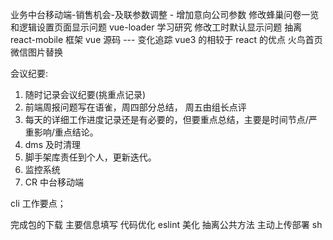业务中台移动端-销售机会-及联参数调整 - 增加意向公司参数
修改蜂巢问卷一览和逻辑设置页面显示问题
vue-loader 学习研究
修改工时默认显示问题
抽离 react-mobile 框架
vue 源码 --- 变化追踪
vue3 的相较于 react 的优点
火鸟首页微信图片替换

会议纪要:

1. 随时记录会议纪要(挑重点记录)
2. 前端周报问题写在语雀，周四部分总结， 周五由组长点评
3. 每天的详细工作进度记录还是有必要的，但要重点总结，主要是时间节点/严重影响/重点结论。
4. dms 及时清理
5. 脚手架库责任到个人，更新迭代。
6. 监控系统
7. CR 中台移动端

cli 工作要点；

完成包的下载
主要信息填写
代码优化
eslint
美化
抽离公共方法
主动上传部署 sh

